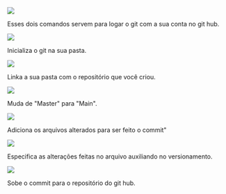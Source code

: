 <img src="![image](https://github.com/guilhermeferraresi/PAMI/assets/93219987/3d1e2a54-88e6-4800-8082-a10c7881bb44)">
<p>Esses dois comandos servem para logar o git com a sua conta no git hub.</p>

<img src="![image](https://github.com/guilhermeferraresi/PAMI/assets/93219987/d06bd049-8bb3-44b6-8c3b-4055d7456dde)">
<p>Inicializa o git na sua pasta.</p>

<img src="![image](https://github.com/guilhermeferraresi/PAMI/assets/93219987/0078db06-2767-46a4-b56d-9ef17cce7459)">
<p>Linka a sua pasta com o repositório que você criou.</p>

<img src="![image](https://github.com/guilhermeferraresi/PAMI/assets/93219987/768fa5b6-cd02-440f-8783-083707dd8c6d)">
<p>Muda de "Master" para "Main".</p>

<img src="![image](https://github.com/guilhermeferraresi/PAMI/assets/93219987/30d1ca75-c3df-4dff-a36c-b32a46acdeaa)">
<p>Adiciona os arquivos alterados para ser feito o commit"</p>

<img src="![image](https://github.com/guilhermeferraresi/PAMI/assets/93219987/a4bc8e54-c640-433e-86fc-72144c2f4516)">
<p>Especifica as alterações feitas no arquivo auxiliando no versionamento.</p>

<img src="![image](https://github.com/guilhermeferraresi/PAMI/assets/93219987/763db636-fac5-4725-8aed-e61c0b1b97ac)">
<p>Sobe o commit para o repositório do git hub.</p>
